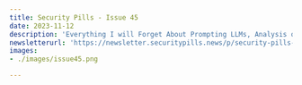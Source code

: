 ```yaml
---
title: Security Pills - Issue 45
date: 2023-11-12
description: 'Everything I will Forget About Prompting LLMs, Analysis of Obfuscations in Apple Fairplay, How Malicious Code Can Sneak Into Your GitHub Actions Workflows'
newsletterurl: 'https://newsletter.securitypills.news/p/security-pills-issue-45'
images: 
- ./images/issue45.png

--- 
```

